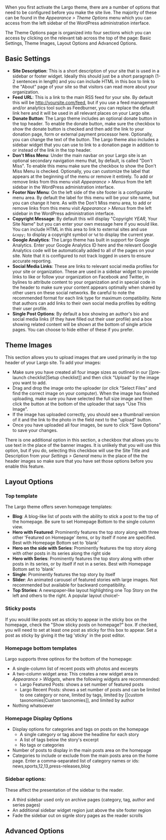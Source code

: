 When you first activate the Largo theme, there are a number of options that need to be configured before you make the site live. The majority of these can be found in the *Appearance &gt; Theme Options* menu which you can access from the left sidebar of the WordPress administration interface.

The Theme Options page is organized into four sections which you can access by clicking on the relevant tab across the top of the page: Basic Settings, Theme Images, Layout Options and Advanced Options.

## Basic Settings

- **Site Description**: This is a short description of your site that is used in a sidebar or footer widget. Ideally this should just be a short paragraph (1-2 sentences in length) and you can include HTML in this box to link to the "About" page of your site so that visitors can read more about your organization.
- **Feed URL**: This is a link to the main RSS feed for your site. By default this will be http://yoursite.com/feed, but if you use a feed management and/or analytics tool such as Feedburner, you can replace the default link here and it will be used in all relevant places on your Largo site.
- **Donate Button**: The Largo theme includes an optional donate button in the top header. To enable the donate button, make sure the checkbox to show the donate button is checked and then add the link to your donation page, form or external payment processor here. Optionally, you can change the text of the button. The Largo theme also includes a sidebar widget that you can use to link to a donation page in addition to or instead of the link in the top header.
- **Don't Miss Menu**: Under the main navbar on your Largo site is an optional secondary navigation menu that, by default, is called "Don't Miss". To enable this menu make sure the checkbox to show the Don't Miss Menu is checked. Optionally, you can customize the label that appears at the beginning of the menu or remove it entirely. To add or remove links from this menu visit *Appearance &gt; Menus* from the left sidebar in the WordPress administration interface.
- **Footer Nav Menu**: On the left side of the site footer is a configurable menu area. By default the label for this menu will be your site name, but you can change it here. As with the Don't Miss menu area, to add or remove links from this menu visit *Appearance &gt; Menus* from the left sidebar in the WordPress administration interface.
- **Copyright Message**: By default this will display "Copyright *YEAR*, Your Site Name" but you can enter your own message here if you would like. You can include HTML in this area to link to external sites and use `&copy;` to display a copyright symbol or `%d` to display the current year.
- **Google Analytics**: The Largo theme has built in support for Google Analytics. Enter your Google Analytics ID here and the relevant Google Analytics code will be automatically added to all of the pages on your site. Note that it is configured to not track logged in users to ensure accurate reporting.
- **Social Media Links**: These are links to relevant social media profiles for your site or organization. These are used in a sidebar widget to provide links to like or follow your organization on Facebook and Twitter, in bylines to attribute content to your organization and in special code in the header to make sure your content appears optimally when shared by other users on these social networks. Be careful to note the recommended format for each link type for maximum compatibility. Note that authors can add links to their own social media profiles by editing their user profile.
- **Single Post Options**: By default a box showing an author's bio and social media links (if they have filled out their user profile) and a box showing related content will be shown at the bottom of single article pages. You can choose to hide either of these if you prefer.

## Theme Images

This section allows you to upload images that are used primarily in the top header of your Largo site. To add your images:

- Make sure you have created all four image sizes as outlined in our [[pre-launch checklist|Setup checklist]] and then click "Upload" by the image you want to add.
- Drag and drop the image onto the uploader (or click "Select Files" and find the correct image on your computer). When the image has finished uploading, make sure you have selected the full size image and then click the button at the bottom of the uploader that says "Use This Image".
- If the image has uploaded correctly, you should see a thumbnail version of it and the link to the photo in the field next to the "upload" button.
- Once you have uploaded all four images, be sure to click "Save Options" to save your changes.

There is one additional option in this section, a checkbox that allows you to use text in the place of the banner images. It is unlikely that you will use this option, but if you do, selecting this checkbox will use the Site Title and Description from your *Settings &gt; General* menu in the place of the the header images so make sure that you have set those options before you enable this feature.

## Layout Options

### Top template
The Largo theme offers seven homepage templates:

- **Blog**: A blog-like list of posts with the ability to stick a post to the top of the homepage. Be sure to set Homepage Bottom to the single column view.
- **Hero with Featured**: Prominently features the top story along with three other 'Featured on Homepage' items, or by itself if none are specified. Best with Homepage Bottom set to 'blank'
- **Hero on the side with Series**: Prominently features the top story along with other posts in its series along the right side
- **Hero with Series**: Prominently features the top story along with other posts in its series, or by itself if not in a series. Best with Homepage Bottom set to 'blank'
- **Single**: Prominently features the top story by itself
- **Slider**: An animated carousel of featured stories with large images. Not recommended but available for backward compatibility.
- **Top Stories**: A newspaper-like layout highlighting one Top Story on the left and others to the right. A popular layout choice!- 

### Sticky posts

If you would like posts set as sticky to appear in the sticky box on the homepage, check the "Show sticky posts on homepage?" box. If checked, you will need to set at least one post as sticky for this box to appear. Set a post as sticky by giving it the tag 'sticky' in the post editor.

### Homepage bottom templates

Largo supports three optinos for the bottom of the homepage:

- A single-column list of recent posts with photos and excerpts
- A two-column widget area: This creates a new widget area in *Appearance &gt; Widgets*, where the following widgets are recommended:
	- Largo Featured Posts: shows a set number of featured posts
	- Largo Recent Posts: shows a set number of posts and can be limited to one category or none, limited by tags, limited by [[custom taxonomies|Custom taxonomies]], and limited by author
- Nothing whatsoever

### Homepage Display Options

- Display options for categories and tags on posts on the homepage
	- A single category or tag above the headline for each story
	- A list of tags below the story's excerpt
	- No tags or categories
- Number of posts to display in the main posts area on the homepage
- Categories to include or exclude from the main posts area on the home page. Enter a comma-separated list of category names or ids:
    news,sports,12,13,press-releases,blog

### Sidebar options:

These affect the presentation of the sidebar to the reader. 

- A third sidebar used only on archive pages (category, tag, author and series pages)
- An additional sidebar widget region just above the site footer region
- Fade the sidebar out on signle story pages as the reader scrolls

## Advanced Options
